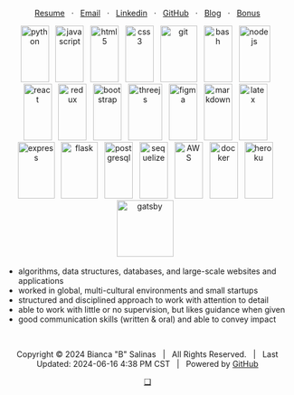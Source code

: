 <p align="center">
      <a href="/2024-03-Salinas-FSSE-Resume.pdf" target="_blank">Resume</a>
      &nbsp; · &nbsp;
      <a href="mailto:b.salinas397@gmail.com">Email</a>
      &nbsp; · &nbsp;
      <a href="https://linkedin.com/in/b-salinas">Linkedin</a>  
      &nbsp; · &nbsp;
      <a href="https://github.com/B-Salinas/">GitHub</a>
      &nbsp; · &nbsp;
      <a href="https://github.com/B-Salinas/github-should-have-a-blog">Blog</a>
      &nbsp; · &nbsp;
      <a href="https://github.com/a-salinas">Bonus</a>  
</p>
<div align="center" justify-content="space-between">
      <div>
        <img src="https://cdn.jsdelivr.net/gh/devicons/devicon/icons/python/python-original-wordmark.svg" height="100" width="50" alt="python" /> &nbsp;
        <img src="https://cdn.jsdelivr.net/gh/devicons/devicon/icons/javascript/javascript-original.svg" height="100" width="50" alt="javascript" /> &nbsp;
        <img src="https://cdn.jsdelivr.net/gh/devicons/devicon/icons/html5/html5-original-wordmark.svg" height="100" width="50" alt="html5" /> &nbsp;
        <img src="https://cdn.jsdelivr.net/gh/devicons/devicon/icons/css3/css3-original-wordmark.svg" height="100" width="50" alt="css3" /> &nbsp;
        <img src="https://cdn.jsdelivr.net/gh/devicons/devicon/icons/git/git-original-wordmark.svg" height="100" width="65" alt="git" /> &nbsp;
        <img src="https://cdn.jsdelivr.net/gh/devicons/devicon/icons/bash/bash-original.svg" height="100" width="50" alt="bash" /> &nbsp;
        <img src="https://cdn.jsdelivr.net/gh/devicons/devicon/icons/nodejs/nodejs-original-wordmark.svg" height="100" width="55" alt="nodejs" /> &nbsp;
      </div>
      <div>
        <img src="https://cdn.jsdelivr.net/gh/devicons/devicon/icons/react/react-original.svg" height="100" width="50" alt="react" /> &nbsp;
        <img src="https://cdn.jsdelivr.net/gh/devicons/devicon@latest/icons/redux/redux-original.svg" height="100" width="50" alt="redux" /> &nbsp;
        <img src="https://cdn.jsdelivr.net/gh/devicons/devicon/icons/bootstrap/bootstrap-original-wordmark.svg" height="100" width="50" alt="bootstrap" /> &nbsp;
        <img src="https://cdn.jsdelivr.net/gh/devicons/devicon/icons/threejs/threejs-original-wordmark.svg" height="100" width="60" alt="threejs" /> &nbsp;
        <img src="https://cdn.jsdelivr.net/gh/devicons/devicon/icons/figma/figma-original.svg" height="100" width="50" alt="figma" /> &nbsp;
        <img src="https://cdn.jsdelivr.net/gh/devicons/devicon/icons/markdown/markdown-original.svg" height="100" width="50" alt="markdown" /> &nbsp;   
        <img src="https://cdn.jsdelivr.net/gh/devicons/devicon/icons/latex/latex-original.svg" height="100" width="50" alt="latex" /> &nbsp;
      </div>
      <div>
        <img src="https://cdn.jsdelivr.net/gh/devicons/devicon@latest/icons/express/express-original-wordmark.svg" height="100" width="65" alt="express" /> &nbsp;
        <img src="https://cdn.jsdelivr.net/gh/devicons/devicon@latest/icons/flask/flask-original-wordmark.svg" height="100" width="65" alt="flask" /> &nbsp;
        <img src="https://cdn.jsdelivr.net/gh/devicons/devicon/icons/postgresql/postgresql-original-wordmark.svg" height="100" width="50" alt="postgresql" /> &nbsp;  
        <img src="https://cdn.jsdelivr.net/gh/devicons/devicon@latest/icons/sequelize/sequelize-original.svg" height="100" width="50" alt="sequelize" /> &nbsp; 
        <img src="https://cdn.jsdelivr.net/gh/devicons/devicon/icons/amazonwebservices/amazonwebservices-original-wordmark.svg" height="100" width="50" alt="AWS" /> &nbsp;
        <img src="https://cdn.jsdelivr.net/gh/devicons/devicon/icons/docker/docker-original-wordmark.svg" height="100" width="50" alt="docker" /> &nbsp;
        <img src="https://cdn.jsdelivr.net/gh/devicons/devicon/icons/heroku/heroku-original-wordmark.svg" height="100" width="50" alt="heroku" /> &nbsp;
        <img src="https://cdn.jsdelivr.net/gh/devicons/devicon/icons/gatsby/gatsby-original-wordmark.svg" height="100" width="100" alt="gatsby" /> &nbsp;
      </div>
    </div>

- algorithms, data structures, databases, and large-scale websites and applications
- worked in global, multi-cultural environments and small startups
- structured and disciplined approach to work with attention to detail
- able to work with little or no supervision, but likes guidance when given
- good communication skills (written & oral) and able to convey impact

<br />

<footer>
  <p align="center"> Copyright ©️ 2024 Bianca "B" Salinas &nbsp; | &nbsp; All Rights Reserved. &nbsp; | &nbsp; Last Updated: 2024-06-16 4:38 PM CST &nbsp; | &nbsp; Powered by <a href="https://github.com/">GitHub</a> </p>
  <p align="center"> <a href="https://github.com/B-Salinas/QUBE"> ❑ </a> </p>
</footer>








<!--
- 10 years of mathematics
- 4 years of full-stack software development
- 2 years of quality assurance
- 1.5 years of blockchain development

# About Me

I'm known to many as simply "B", a childhood nickname that has stuck throughout my professional career.

I graduated from St. Edward's University with a B.S. in Mathematics. While I was not the greatest student in school (take a look at my [transcripts](/2019-05-Salinas-UnofficialTranscript.pdf)), I'm excited to finally understand math and its many applications in the software world.

I was a research and teaching assistant throughout college and spent my summers working for [BEAM](https://www.beammath.org/). After graduating, I worked with Travis County in Austin, TX as COVID-19 quickly shut down the world. Like many, I re-evaluated. Thankfully, I had the insight to look into software engineering bootcamps my senior year. I ended up academically failing out of [App Academy](https://www.appacademy.io/) on week 24 of 24, I took 10 months to get through the program. 

> These were my projects:
> + 1st Group Project: [Veni, Vidi, Voravi](https://github.com/rsdimatulac/Veni-Vidi-Voravi) with [S.S.](https://github.com/ssmall1), [R.D.](https://github.com/rsdimatulac), and [D.K.](https://github.com/hye-kim)
> + 1st Solo Project: [SoundTrack](https://github.com/B-Salinas/SoundTrack)
> + 2nd Group Project: [thrifTEE](https://github.com/vmeduri1/thrifTEE) with [V.M.](https://github.com/vmeduri1), [J.C.](https://github.com/Jc-008), and [N.O.](https://github.com/natoh19)
> + Final/Capstone Solo Project: [YGO Duel Academy Deck Builder](https://github.com/B-Salinas/YGO-Duel-Academy-Deck-Builder)

I learned _quite_ a lot during my time ☻

Since then, I've held jobs in:
+ Insurance
+ Finances + Wealth Management
+ Real Estate
+ Start Ups
+ Big Tech Companies
+ Food Industry
+ Customer Service

Here's a short run down of my latest positions.

| Year | Job Title | Company | Location | 
|------|-----------|---------|----------|
| **2024** | Web Developer | Manhattan Beach Advisors | Austin, TX (Remote) |
| **2024** | Front Desk Associate | Gold's Gym | Edinburg, TX |
| 2023 | Cashier | Bahn Mi Galang | Austin, TX |
| 2023 | Cashier | H-Mart | Austin, TX |
| 2023 | QA Analyst I | TEKSystems (Meta) | Austin, TX (Hybrid) |
| 2022 | Dishwasher | H-Mart | Austin, TX |
| 2022 | Quality Assurance Engineer | Ender | Austin, TX (Hybrid) |
| 2022 | Software Engineer in Test | Capgemini (Allianz Insurance) | Edinburg, TX (Remote) | 
| 2022 | Front Desk Associate | Gold's Gym | Edinburg, TX |
| 2022 | Sorter | Bodego Jackson | Edinburg, TX |

> I was hit with both the 2022 and 2023 Layoffs in Tech. That really shook my spirit for a minute.

I'm grateful for every job I've held and what each position has taught me! ☺︎
-->
